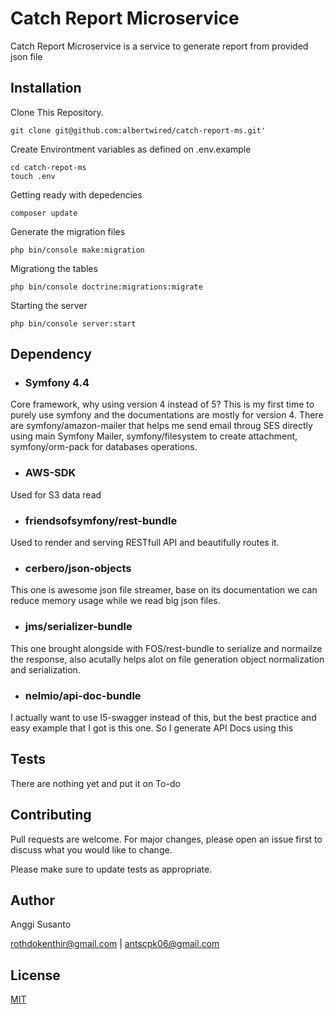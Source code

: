 # Catch Report Microservice

Catch Report Microservice is a service to generate report from provided json file

## Installation

Clone This Repository.
```
git clone git@github.com:albertwired/catch-report-ms.git'
```

Create Environtment variables as defined on .env.example

```
cd catch-repot-ms
touch .env
```

Getting ready with depedencies

```
composer update
```
Generate the migration files
```
php bin/console make:migration
```

Migrationg the tables
```
php bin/console doctrine:migrations:migrate

```

Starting the server
```
php bin/console server:start
```

## Dependency
- ### Symfony 4.4
Core framework, why using version 4 instead of 5? This is my first time to purely use symfony and the documentations are mostly for version 4. There are symfony/amazon-mailer that helps me send email throug SES directly using main Symfony Mailer, symfony/filesystem to create attachment, symfony/orm-pack for databases operations.
- ### AWS-SDK
Used for S3 data read
- ### friendsofsymfony/rest-bundle
Used to render and serving RESTfull API and beautifully routes it.
- ### cerbero/json-objects
This one is awesome json file streamer, base on its documentation we can reduce memory usage while we read big json files.
- ### jms/serializer-bundle
This one brought alongside with FOS/rest-bundle to serialize and normailze the response, also acutally helps alot on file generation object normalization and serialization.
- ### nelmio/api-doc-bundle
I actually want to use l5-swagger instead of this, but the best practice and easy example that I got is this one. So I generate API Docs using this

## Tests
There are nothing yet and put it on To-do
## Contributing
Pull requests are welcome. For major changes, please open an issue first to discuss what you would like to change.

Please make sure to update tests as appropriate.
## Author
Anggi Susanto

[rothdokenthir@gmail.com](mailto:rothdokenthir@gmail.com) | [antscpk06@gmail.com](mailto:antscpk06@gmail.com)


## License
[MIT](https://choosealicense.com/licenses/mit/)